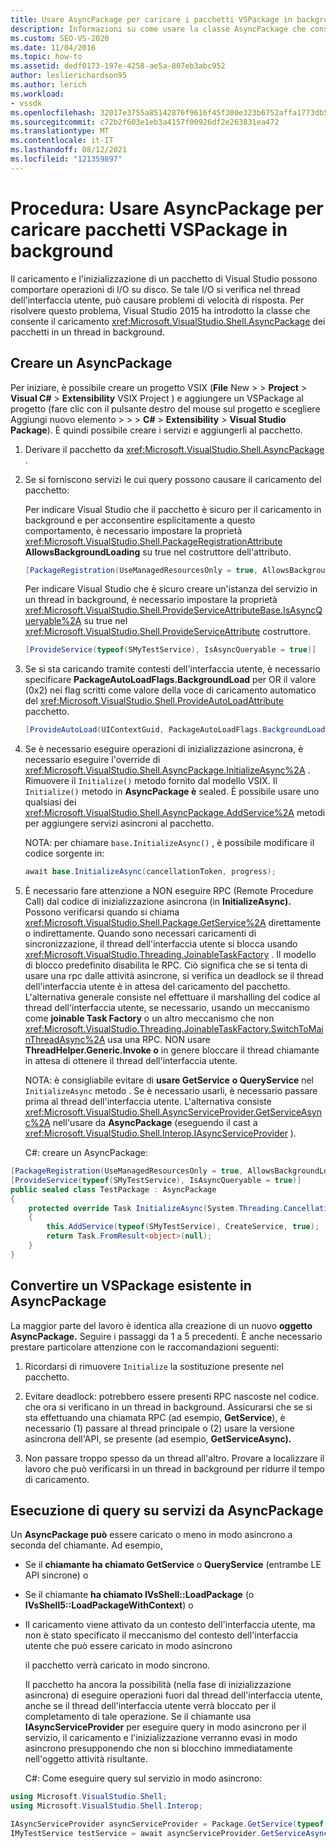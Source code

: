 ```yaml
---
title: Usare AsyncPackage per caricare i pacchetti VSPackage in background
description: Informazioni su come usare la classe AsyncPackage che consente il caricamento dei pacchetti in un thread in background, che può impedire problemi di velocità di risposta dall'I/O del disco.
ms.custom: SEO-VS-2020
ms.date: 11/04/2016
ms.topic: how-to
ms.assetid: dedf0173-197e-4258-ae5a-807eb3abc952
author: leslierichardson95
ms.author: lerich
ms.workload:
- vssdk
ms.openlocfilehash: 32017e3755a85142876f9616f45f300e323b6752affa1773db5bcdd548b1ef1f
ms.sourcegitcommit: c72b2f603e1eb3a4157f00926df2e263831ea472
ms.translationtype: MT
ms.contentlocale: it-IT
ms.lasthandoff: 08/12/2021
ms.locfileid: "121359897"
---
```

# <a name="how-to-use-asyncpackage-to-load-vspackages-in-the-background"></a>Procedura: Usare AsyncPackage per caricare pacchetti VSPackage in background
Il caricamento e l'inizializzazione di un pacchetto di Visual Studio possono comportare operazioni di I/O su disco. Se tale I/O si verifica nel thread dell'interfaccia utente, può causare problemi di velocità di risposta. Per risolvere questo problema, Visual Studio 2015 ha introdotto la classe che consente il caricamento <xref:Microsoft.VisualStudio.Shell.AsyncPackage> dei pacchetti in un thread in background.

## <a name="create-an-asyncpackage"></a>Creare un AsyncPackage
 Per iniziare, è possibile creare un progetto VSIX (**File** New  >    >  **Project**  >  **Visual C#**  >  **Extensibility** VSIX Project ) e aggiungere un VSPackage al progetto (fare clic con il pulsante destro del mouse sul progetto e scegliere Aggiungi nuovo elemento  >     >    >  **C#**  >  **Extensibility**  >  **Visual Studio Package**). È quindi possibile creare i servizi e aggiungerli al pacchetto.

1. Derivare il pacchetto da <xref:Microsoft.VisualStudio.Shell.AsyncPackage> .

2. Se si forniscono servizi le cui query possono causare il caricamento del pacchetto:

    Per indicare Visual Studio che il pacchetto è sicuro per il caricamento in background e per acconsentire esplicitamente a questo comportamento, è necessario impostare la proprietà <xref:Microsoft.VisualStudio.Shell.PackageRegistrationAttribute> **AllowsBackgroundLoading** su true nel costruttore dell'attributo.

   ```csharp
   [PackageRegistration(UseManagedResourcesOnly = true, AllowsBackgroundLoading = true)]

   ```

    Per indicare Visual Studio che è sicuro creare un'istanza del servizio in un thread in background, è necessario impostare la proprietà <xref:Microsoft.VisualStudio.Shell.ProvideServiceAttributeBase.IsAsyncQueryable%2A> su true nel <xref:Microsoft.VisualStudio.Shell.ProvideServiceAttribute> costruttore.

   ```csharp
   [ProvideService(typeof(SMyTestService), IsAsyncQueryable = true)]

   ```

3. Se si sta caricando tramite contesti dell'interfaccia utente, è necessario specificare **PackageAutoLoadFlags.BackgroundLoad** per OR il valore (0x2) nei flag scritti come valore della voce di caricamento automatico del <xref:Microsoft.VisualStudio.Shell.ProvideAutoLoadAttribute> pacchetto.

   ```csharp
   [ProvideAutoLoad(UIContextGuid, PackageAutoLoadFlags.BackgroundLoad)]

   ```

4. Se è necessario eseguire operazioni di inizializzazione asincrona, è necessario eseguire l'override di <xref:Microsoft.VisualStudio.Shell.AsyncPackage.InitializeAsync%2A> . Rimuovere il `Initialize()` metodo fornito dal modello VSIX. Il `Initialize()` metodo in **AsyncPackage è** sealed. È possibile usare uno qualsiasi dei <xref:Microsoft.VisualStudio.Shell.AsyncPackage.AddService%2A> metodi per aggiungere servizi asincroni al pacchetto.

    NOTA: per chiamare `base.InitializeAsync()` , è possibile modificare il codice sorgente in:

   ```csharp
   await base.InitializeAsync(cancellationToken, progress);
   ```

5. È necessario fare attenzione a NON eseguire RPC (Remote Procedure Call) dal codice di inizializzazione asincrona (in **InitializeAsync).** Possono verificarsi quando si chiama <xref:Microsoft.VisualStudio.Shell.Package.GetService%2A> direttamente o indirettamente.  Quando sono necessari caricamenti di sincronizzazione, il thread dell'interfaccia utente si blocca usando <xref:Microsoft.VisualStudio.Threading.JoinableTaskFactory> . Il modello di blocco predefinito disabilita le RPC. Ciò significa che se si tenta di usare una rpc dalle attività asincrone, si verifica un deadlock se il thread dell'interfaccia utente è in attesa del caricamento del pacchetto. L'alternativa generale consiste nel effettuare il marshalling del codice al thread dell'interfaccia utente, se necessario, usando un meccanismo come **joinable Task Factory** o un altro meccanismo che non <xref:Microsoft.VisualStudio.Threading.JoinableTaskFactory.SwitchToMainThreadAsync%2A> usa una RPC.  NON usare **ThreadHelper.Generic.Invoke o** in genere bloccare il thread chiamante in attesa di ottenere il thread dell'interfaccia utente.

    NOTA: è consigliabile evitare di **usare GetService** **o QueryService** nel `InitializeAsync` metodo . Se è necessario usarli, è necessario passare prima al thread dell'interfaccia utente. L'alternativa consiste <xref:Microsoft.VisualStudio.Shell.AsyncServiceProvider.GetServiceAsync%2A> nell'usare da **AsyncPackage** (eseguendo il cast a <xref:Microsoft.VisualStudio.Shell.Interop.IAsyncServiceProvider> ).

   C#: creare un AsyncPackage:

```csharp
[PackageRegistration(UseManagedResourcesOnly = true, AllowsBackgroundLoading = true)]
[ProvideService(typeof(SMyTestService), IsAsyncQueryable = true)]
public sealed class TestPackage : AsyncPackage
{
    protected override Task InitializeAsync(System.Threading.CancellationToken cancellationToken, IProgress<ServiceProgressData> progress)
    {
        this.AddService(typeof(SMyTestService), CreateService, true);
        return Task.FromResult<object>(null);
    }
}
```

## <a name="convert-an-existing-vspackage-to-asyncpackage"></a>Convertire un VSPackage esistente in AsyncPackage
 La maggior parte del lavoro è identica alla creazione di un nuovo **oggetto AsyncPackage.** Seguire i passaggi da 1 a 5 precedenti. È anche necessario prestare particolare attenzione con le raccomandazioni seguenti:

1. Ricordarsi di rimuovere `Initialize` la sostituzione presente nel pacchetto.

2. Evitare deadlock: potrebbero essere presenti RPC nascoste nel codice. che ora si verificano in un thread in background. Assicurarsi che se si sta effettuando una chiamata RPC (ad esempio, **GetService**), è necessario (1) passare al thread principale o (2) usare la versione asincrona dell'API, se presente (ad esempio, **GetServiceAsync).**

3. Non passare troppo spesso da un thread all'altro. Provare a localizzare il lavoro che può verificarsi in un thread in background per ridurre il tempo di caricamento.

## <a name="querying-services-from-asyncpackage"></a>Esecuzione di query su servizi da AsyncPackage
 Un **AsyncPackage può** essere caricato o meno in modo asincrono a seconda del chiamante. Ad esempio,

- Se il **chiamante ha chiamato GetService** o **QueryService** (entrambe LE API sincrone) o

- Se il chiamante **ha chiamato IVsShell::LoadPackage** (o **IVsShell5::LoadPackageWithContext**) o

- Il caricamento viene attivato da un contesto dell'interfaccia utente, ma non è stato specificato il meccanismo del contesto dell'interfaccia utente che può essere caricato in modo asincrono

  il pacchetto verrà caricato in modo sincrono.

  Il pacchetto ha ancora la possibilità (nella fase di inizializzazione asincrona) di eseguire operazioni fuori dal thread dell'interfaccia utente, anche se il thread dell'interfaccia utente verrà bloccato per il completamento di tale operazione. Se il chiamante usa **IAsyncServiceProvider** per eseguire query in modo asincrono per il servizio, il caricamento e l'inizializzazione verranno evasi in modo asincrono presupponendo che non si blocchino immediatamente nell'oggetto attività risultante.

  C#: Come eseguire query sul servizio in modo asincrono:

```csharp
using Microsoft.VisualStudio.Shell;
using Microsoft.VisualStudio.Shell.Interop;

IAsyncServiceProvider asyncServiceProvider = Package.GetService(typeof(SAsyncServiceProvider)) as IAsyncServiceProvider;
IMyTestService testService = await asyncServiceProvider.GetServiceAsync(typeof(SMyTestService)) as IMyTestService;
```
